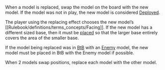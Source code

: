 When a model is replaced, swap the model on the board with the new model.
If the model was not in play, the new model is considered [Deployed](Rulebook/definitions/terms_concepts/Deploy.md).

The player using the replacing effect chooses the new model’s [[Rulebook/definitions/terms_concepts/Facing]].
If the new model has a different sized base, then it must be [placed](Rulebook/definitions/terms_concepts/Place.md) so that the larger base entirely covers the area of the smaller base.

If the model being replaced was in [BtB](BtB.md) with an [Enemy](Rulebook/definitions/terms_concepts/Enemy-Friendly.md) model, the new model must be placed in BtB with the Enemy model if possible.

When 2 models swap positions, replace each model with the other model.